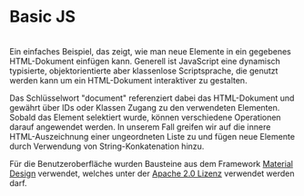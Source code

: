 <h1>Basic JS</h1>
<br/>
Ein einfaches Beispiel, das zeigt, wie man neue Elemente in ein gegebenes HTML-Dokument einfügen kann.
Generell ist JavaScript eine dynamisch typisierte, objektorientierte aber klassenlose Scriptsprache,
die genutzt werden kann um ein HTML-Dokument interaktiver zu gestalten.

Das Schlüsselwort "document" referenziert dabei das HTML-Dokument und gewährt über IDs oder Klassen Zugang
zu den verwendeten Elementen.
Sobald das Element selektiert wurde, können verschiedene Operationen darauf angewendet werden.
In unserem Fall greifen wir auf die innere HTML-Auszeichnung einer ungeordneten Liste zu und fügen
neue Elemente durch Verwendung von String-Konkatenation hinzu.

Für die Benutzeroberfläche wurden Bausteine aus dem Framework [Material Design](https://getmdl.io) verwendet, welches 
unter der [Apache 2.0 Lizenz](https://github.com/google/material-design-lite/blob/master/LICENSE) verwendet werden darf.